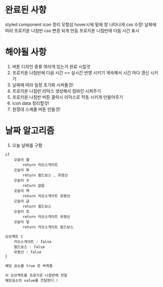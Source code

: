 # 완료된 사항

styled component icon 정리
모험섬 hover시에 밑에 창 나타나게 css 수정!
날짜에 따라 프로키욘 나침반 css 변경 되게 만듬
프로키욘 나침반에 다음 시간 표시

# 해야될 사항

1. 버튼 디자인 종류 여러개 있는거 완료 시킬것
2. 프로키욘 나침반에 다음 시간 => 실시간 반영 시키기 계속해서 시간 마다 갱신 시키기
3. 날짜에 따라 일정 초기화 시켜줄것!
4. 프로키욘 나침반 리덕스 생성해서 컴바인 시켜주기
5. 프로키욘 나침반 버튼 클릭시 리덕스로 작동 시키게 만들어주기
6. icon data 정리할것!
7. 원정대 스케줄 버튼 만들것!

# 날짜 알고리즘

1. 오늘 날짜를 구함

```
if
    오늘이 월
        return 카오스게이트
    오늘이 화
        return 필드보스 , 유령선
    오늘이 수
        return 없음
    오늘이 목
        return 카오스게이트 유령선
    오늘이 금
        return 필드보스
    오늘이 토
        return 카오스게이트 유령선
    오늘이 일
        return 카오스게이트 필드보스

오브젝트 {
    카오스게이트 : false
    필드보스 : false
    유령선 : false
}

해당 요소를 true 로 바꿔줌

이 오브젝트를 프로키온 나침반에 전달
해당요소의 value를 전달한다.!
```
